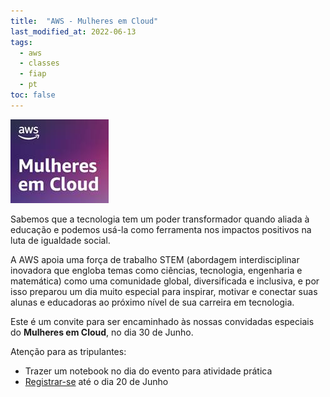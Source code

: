 ```yaml
---
title:  "AWS - Mulheres em Cloud"
last_modified_at: 2022-06-13
tags:
  - aws
  - classes
  - fiap
  - pt
toc: false
---
```


[![](/assets/images/posts/2022-06-13-women-cloud.jpeg)](https://aws-mulheres-em-cloud-2022.splashthat.com/)

Sabemos que a tecnologia tem um poder transformador quando aliada à educação e podemos usá-la como ferramenta nos impactos positivos na luta de igualdade social.

A AWS apoia uma força de trabalho STEM (abordagem interdisciplinar inovadora que engloba temas como ciências, tecnologia, engenharia e matemática) como uma comunidade global, diversificada e inclusiva, e por isso preparou um dia muito especial para inspirar, motivar e conectar suas alunas e educadoras ao próximo nível de sua carreira em tecnologia.

Este é um convite para ser encaminhado às nossas convidadas especiais do **Mulheres em Cloud**, no dia 30 de Junho.

Atenção para as tripulantes:

- Trazer um notebook no dia do evento para atividade prática
- [Registrar-se](https://aws-mulheres-em-cloud-2022.splashthat.com/) até o dia 20 de Junho